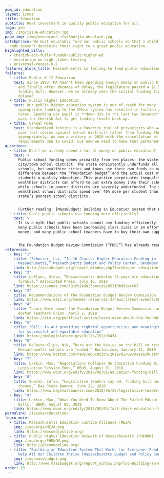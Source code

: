 ```yaml
---
aom_id: education
layout: issue
title: Education
subtitle: Real investment in quality public education for all
logo: pen
img: /img/issue-education.jpg
page_img: /img/neonbrand-zfso6bnzjtw-unsplash.jpg
catchphrase: We must equitably fund our public schools so that a child's zip
  code doesn't determine their right to a great public education.
highlighted_bills:
  - cherish-act-fully-funded-public-higher-ed
  - moratorium-on-high-stakes-testing
  - universal-recess-k-5
failures_block_title: Massachusetts is failing to fund public education
failures:
  - title: Public K-12 Education
    text: Since 1993, MA hasn't been spending enough money on public K-12 education,
      and finally after decades of delay, the legislature passed a $1.5B school
      funding bill. However, we've already seen the initial funding timeline
      delayed
  - title: Public Higher Education
    text: Our public higher education system is out of reach for many. Lack of
      appropriate funding to the UMass system has resulted in tuition and fee
      hikes. Spending per pupil is **down 31% in the last two decades**. We must
      pass the Cherish Act to get funding levels back up.
  - title: Cancel MCAS
    text: Standardized testing is a favorite tool of privatizers who want to use
      poor test scores against school districts rather than funding them
      appropriately. We won a victory in 2020 with the cancellation of all MCAS
      requirements due to Covid, but now we need to make that permanent.
questions:
  - title: Don't we already spend a lot of money on public education?
    text: >
      Public school funding comes primarily from two places: the state, and the
      city/town school district. The state consistently underfunds all public
      schools, but wealthier cities and towns use their own funds to make up the
      difference between the “foundation budget” and the actual cost of giving
      students a quality education. This practice perpetuates inequalities, as
      wealthier districts can afford to put extra money into their schools,
      while schools in poorer districts are severely underfunded. The state’s
      wealthiest school districts spend over 40% more per student than the
      state’s poorest school districts.


      Further reading: [MassBudget: Building an Education System that Works for Everyone](http://massbudget.org/report_window.php?loc=Building-an-Education-System-that-Works-for-Everyone.html)
  - title: Can’t public schools use funding more efficiently?
    text: >
      It is a myth that public schools cannot use funding efficiently. In fact,
      many public schools have been increasing class sizes in an effort to save
      money, and many public school teachers have to buy their own supplies.


      The Foundation Budget Review Commission (“FBRC”) has already researched what a reasonable budget would be for a public school. The FBRC was a bipartisan group; their findings should not have been controversial. The problem is not a lack of research; the problem is a lack of political will on Beacon Hill to fund education.
references:
  - key: "1"
    title: "Schuster, Luc, “In 16 Charts: Higher Education Funding in
      Massachusetts,” Massachusetts Budget and Policy Center, December 13, 2016"
    link: http://massbudget.org/report_window.php?loc=higher-education-funding-in-massachusetts.html
  - key: "2"
    title: LeBlanc, Steve, “Massachusetts debates 25-year-old education funding
      formula,” Associated Press, July 15, 2018
    link: https://apnews.com/1819b2ada23b4cce9eb53f0bd92e4c83
  - key: "3"
    title: Recommendations of the Foundation Budget Review Commission
    link: https://www.masc.org/member-resources-3/news/latest-events/58-forms-a-publications/publications/825-recommendations-of-the-foundation-budget-review-commission
  - key: "4"
    title: “Learn More about the Foundation Budget Review Commission and S. 2325,”
      Boston Teachers Union, April 2, 2018
    link: https://btu.org/political-action/learn-more-about-the-foundation-budget-review-commission-and-s-2325/
  - key: "5"
    title: "Bill: An Act providing rightful opportunities and meaningful investment
      for successful and equitable education"
    link: https://malegislature.gov/Bills/191/HD434
  - key: "6"
    title: DeCosta-Klipa, Nik, “Here are the basics on the bill to reform how
      Massachusetts schools are funded,” Boston.com, January 11, 2019
    link: https://www.boston.com/news/education/2019/01/09/massachusetts-education-bill-promise-act
  - key: "7"
    title: Larkin, Max, “Negotiations Collapse On Education Funding Bill As
      Legislative Session Ends,” WBUR, August 01, 2018
    link: https://www.wbur.org/edify/2018/08/01/education-funding-bill-collapses
  - key: "8"
    title: Suarez, Safia, “Legislative leaders say ed. funding bill has little
      chance,” Bay State Banner, June 22, 2018
    link: https://www.baystatebanner.com/2018/06/22/legislative-leaders-say-ed-funding-bill-has-little-chance/
  - key: "9"
    title: Larkin, Max, “What You Need To Know About The Failed Education Funding
      Bills,” WBUR, August 03, 2018
    link: https://www.wbur.org/edify/2018/08/03/fact-check-education-funding
permalink: /issues/education/
learn_more:
  - title: Massachusetts Education Justice Alliance (MEJA)
    img: /img/orgs/MEJA.png
    link: https://massedjustice.org/
  - title: Public Higher Education Network of Massachusetts (PHENOM)
    img: /img/orgs/PHENOM.png
    link: http://phenomonline.org/
  - title: "Building an Education System That Works for Everyone: Funding Reforms to
      Help All Our Children Thrive (Massachusetts Budget and Policy Center)"
    img: /img/massbudget.png
    link: http://www.massbudget.org/report_window.php?loc=Building-an-Education-System-that-Works-for-Everyone.html
order: 10
---
```

